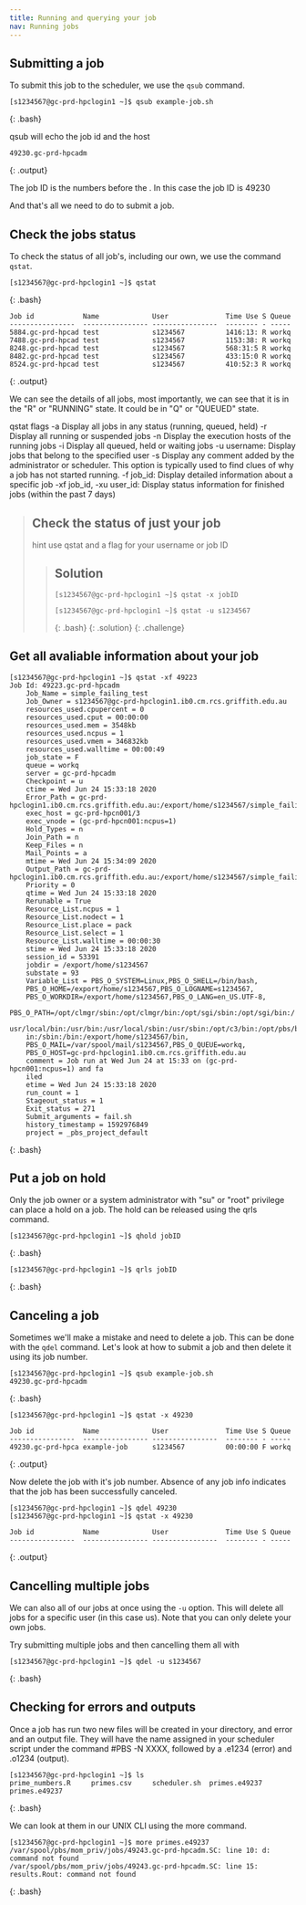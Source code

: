 ```yaml
---
title: Running and querying your job
nav: Running jobs
---
```


## Submitting a job

To submit this job to the scheduler, we use the `qsub` command.

```
[s1234567@gc-prd-hpclogin1 ~]$ qsub example-job.sh
```
{: .bash}

qsub will echo the job id and the host
```
49230.gc-prd-hpcadm
```
{: .output}

The job ID is the numbers before the . In this case the job ID is 49230

And that's all we need to do to submit a job. 

## Check the jobs status

To check the status of all job's, including our own, we use the command `qstat`.

```
[s1234567@gc-prd-hpclogin1 ~]$ qstat
```
{: .bash}
```
Job id            Name             User              Time Use S Queue
----------------  ---------------- ----------------  -------- - -----
5884.gc-prd-hpcad test             s1234567          1416:13: R workq           
7488.gc-prd-hpcad test             s1234567          1153:38: R workq           
8248.gc-prd-hpcad test             s1234567          568:31:5 R workq           
8482.gc-prd-hpcad test             s1234567          433:15:0 R workq           
8524.gc-prd-hpcad test             s1234567          410:52:3 R workq          
```
{: .output}

We can see the details of all jobs, most importantly, we can see that it is in the "R" or "RUNNING" state. It could be in "Q" or "QUEUED" state.

qstat flags
   -a  Display all jobs in any status (running, queued, held)
   -r Display all running or suspended jobs
   -n Display the execution hosts of the running jobs
   -i Display all queued, held or waiting jobs
   -u username: Display jobs that belong to the specified user
   -s Display any comment added by the administrator or scheduler. This option is typically used to find clues of why a job has not started running.
   -f job_id: Display detailed information about a specific job
   -xf job_id, -xu user_id: Display status information for finished jobs (within the past 7 days)


> ## Check the status of just your job
>
> hint use qstat and a flag for your username or job ID
>
> > ## Solution
> >
> > ```
> > [s1234567@gc-prd-hpclogin1 ~]$ qstat -x jobID
> >
> > [s1234567@gc-prd-hpclogin1 ~]$ qstat -u s1234567
> > ```
> > {: .bash}
> {: .solution}
{: .challenge}

## Get all avaliable information about your job
```
[s1234567@gc-prd-hpclogin1 ~]$ qstat -xf 49223
Job Id: 49223.gc-prd-hpcadm
    Job_Name = simple_failing_test
    Job_Owner = s1234567@gc-prd-hpclogin1.ib0.cm.rcs.griffith.edu.au
    resources_used.cpupercent = 0
    resources_used.cput = 00:00:00
    resources_used.mem = 3548kb
    resources_used.ncpus = 1
    resources_used.vmem = 346832kb
    resources_used.walltime = 00:00:49
    job_state = F
    queue = workq
    server = gc-prd-hpcadm
    Checkpoint = u
    ctime = Wed Jun 24 15:33:18 2020
    Error_Path = gc-prd-hpclogin1.ib0.cm.rcs.griffith.edu.au:/export/home/s1234567/simple_failing_test.e49223
    exec_host = gc-prd-hpcn001/3
    exec_vnode = (gc-prd-hpcn001:ncpus=1)
    Hold_Types = n
    Join_Path = n
    Keep_Files = n
    Mail_Points = a
    mtime = Wed Jun 24 15:34:09 2020
    Output_Path = gc-prd-hpclogin1.ib0.cm.rcs.griffith.edu.au:/export/home/s1234567/simple_failing_test.o49223
    Priority = 0
    qtime = Wed Jun 24 15:33:18 2020
    Rerunable = True
    Resource_List.ncpus = 1
    Resource_List.nodect = 1
    Resource_List.place = pack
    Resource_List.select = 1
    Resource_List.walltime = 00:00:30
    stime = Wed Jun 24 15:33:18 2020
    session_id = 53391
    jobdir = /export/home/s1234567
    substate = 93
    Variable_List = PBS_O_SYSTEM=Linux,PBS_O_SHELL=/bin/bash,
	PBS_O_HOME=/export/home/s1234567,PBS_O_LOGNAME=s1234567,
	PBS_O_WORKDIR=/export/home/s1234567,PBS_O_LANG=en_US.UTF-8,
	PBS_O_PATH=/opt/clmgr/sbin:/opt/clmgr/bin:/opt/sgi/sbin:/opt/sgi/bin:/
	usr/local/bin:/usr/bin:/usr/local/sbin:/usr/sbin:/opt/c3/bin:/opt/pbs/b
	in:/sbin:/bin:/export/home/s1234567/bin,
	PBS_O_MAIL=/var/spool/mail/s1234567,PBS_O_QUEUE=workq,
	PBS_O_HOST=gc-prd-hpclogin1.ib0.cm.rcs.griffith.edu.au
    comment = Job run at Wed Jun 24 at 15:33 on (gc-prd-hpcn001:ncpus=1) and fa
	iled
    etime = Wed Jun 24 15:33:18 2020
    run_count = 1
    Stageout_status = 1
    Exit_status = 271
    Submit_arguments = fail.sh
    history_timestamp = 1592976849
    project = _pbs_project_default
```
{: .bash}

## Put a job on hold

Only the job owner or a system administrator with "su" or "root" privilege can place a hold on a job. The hold can be released using the qrls command.
```
[s1234567@gc-prd-hpclogin1 ~]$ qhold jobID
```
{: .bash}

```
[s1234567@gc-prd-hpclogin1 ~]$ qrls jobID
```
{: .bash}

## Canceling a job

Sometimes we'll make a mistake and need to delete a job.
This can be done with the `qdel` command.
Let's look at how to submit a job and then delete it using its job number.

```
[s1234567@gc-prd-hpclogin1 ~]$ qsub example-job.sh
49230.gc-prd-hpcadm
```
{: .bash}

```
[s1234567@gc-prd-hpclogin1 ~]$ qstat -x 49230

Job id            Name             User              Time Use S Queue
----------------  ---------------- ----------------  -------- - -----
49230.gc-prd-hpca example-job      s1234567          00:00:00 F workq 
```
{: .output}

Now delete the job with it's job number. 
Absence of any job info indicates that the job has been successfully canceled.

```
[s1234567@gc-prd-hpclogin1 ~]$ qdel 49230
[s1234567@gc-prd-hpclogin1 ~]$ qstat -x 49230

Job id            Name             User              Time Use S Queue
----------------  ---------------- ----------------  -------- - -----

```
{: .output}

## Cancelling multiple jobs

We can also all of our jobs at once using the `-u` option. 
This will delete all jobs for a specific user (in this case us).
Note that you can only delete your own jobs.

Try submitting multiple jobs and then cancelling them all with
``` 
[s1234567@gc-prd-hpclogin1 ~]$ qdel -u s1234567
```
{: .bash}

## Checking for errors and outputs

Once a job has run two new files will be created in your directory, and error and an output file. They will have the name assigned in your scheduler script under the command #PBS -N XXXX, followed by a .e1234 (error) and .o1234 (output).

```
[s1234567@gc-prd-hpclogin1 ~]$ ls
prime_numbers.R     primes.csv     scheduler.sh  primes.e49237  primes.e49237
```
{: .bash}

We can look at them in our UNIX CLI using the more command.

```
[s1234567@gc-prd-hpclogin1 ~]$ more primes.e49237
/var/spool/pbs/mom_priv/jobs/49243.gc-prd-hpcadm.SC: line 10: d: command not found
/var/spool/pbs/mom_priv/jobs/49243.gc-prd-hpcadm.SC: line 15: results.Rout: command not found
```
{: .bash}
